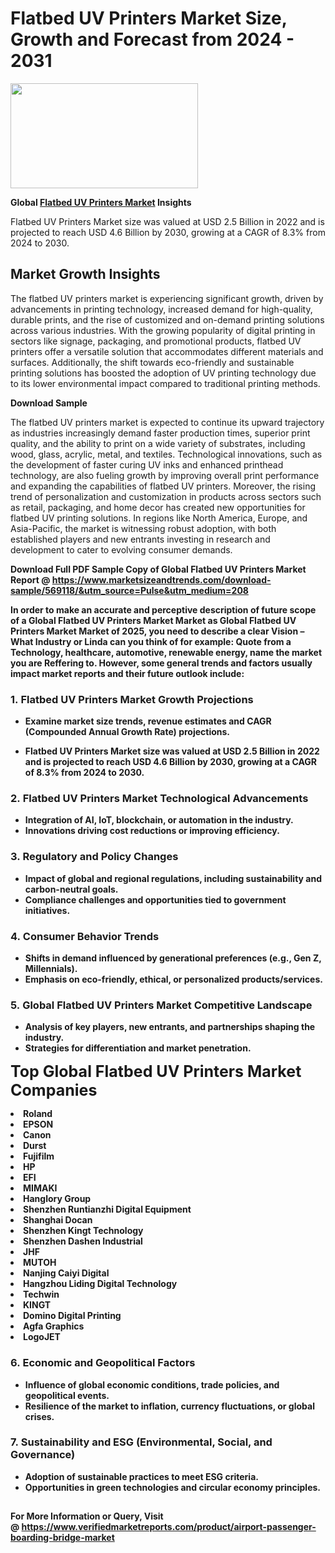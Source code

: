 <H1>Flatbed UV Printers Market Size, Growth and Forecast from 2024 - 2031</H1><img class="aligncenter size-medium wp-image-584254" src="https://thirdeyenews.in/wp-content/uploads/2024/09/Global-Market-Research-300x168.jpeg" alt="" width="300" height="168" /><p><strong>Global&nbsp;<a href="https://www.marketsizeandtrends.com/download-sample/569118/&amp;utm_source=Pulse&amp;utm_medium=208">Flatbed UV Printers Market</a> Insights</strong></p><p>Flatbed UV Printers Market size was valued at USD 2.5 Billion in 2022 and is projected to reach USD 4.6 Billion by 2030, growing at a CAGR of 8.3% from 2024 to 2030.</p><p><h2>Market Growth Insights</h2> <p>The flatbed UV printers market is experiencing significant growth, driven by advancements in printing technology, increased demand for high-quality, durable prints, and the rise of customized and on-demand printing solutions across various industries. With the growing popularity of digital printing in sectors like signage, packaging, and promotional products, flatbed UV printers offer a versatile solution that accommodates different materials and surfaces. Additionally, the shift towards eco-friendly and sustainable printing solutions has boosted the adoption of UV printing technology due to its lower environmental impact compared to traditional printing methods.</p> <p><strong>Download Sample</strong></p> <p>The flatbed UV printers market is expected to continue its upward trajectory as industries increasingly demand faster production times, superior print quality, and the ability to print on a wide variety of substrates, including wood, glass, acrylic, metal, and textiles. Technological innovations, such as the development of faster curing UV inks and enhanced printhead technology, are also fueling growth by improving overall print performance and expanding the capabilities of flatbed UV printers. Moreover, the rising trend of personalization and customization in products across sectors such as retail, packaging, and home decor has created new opportunities for flatbed UV printing solutions. In regions like North America, Europe, and Asia-Pacific, the market is witnessing robust adoption, with both established players and new entrants investing in research and development to cater to evolving consumer demands. <p><strong></p><p><span class=""><strong>Download Full PDF Sample Copy of Global Flatbed UV Printers Market Report</strong> @ <a href="https://www.marketsizeandtrends.com/download-sample/569118/&amp;utm_source=Pulse&amp;utm_medium=208" target="_blank">https://www.marketsizeandtrends.com/download-sample/569118/&amp;utm_source=Pulse&amp;utm_medium=208</a></span></p><p>In order to make an accurate and perceptive description of future scope of a Global&nbsp;Flatbed UV Printers Market Market as Global&nbsp;Flatbed UV Printers Market Market of 2025, you need to describe a clear Vision &ndash; What Industry or Linda can you think of for example: Quote from a Technology, healthcare, automotive, renewable energy, name the market you are Reffering to. However, some general trends and factors usually impact market reports and their future outlook include:</p><h3>1.&nbsp;<strong>Flatbed UV Printers Market Growth Projections</strong></h3><ul><li>Examine market size trends, revenue estimates and CAGR (Compounded Annual Growth Rate) projections.</li><li><p>Flatbed UV Printers Market size was valued at USD 2.5 Billion in 2022 and is projected to reach USD 4.6 Billion by 2030, growing at a CAGR of 8.3% from 2024 to 2030.</p></li></ul><h3>2.&nbsp;<strong>Flatbed UV Printers Market Technological Advancements</strong></h3><ul><li>Integration of AI, IoT, blockchain, or automation in the industry.</li><li>Innovations driving cost reductions or improving efficiency.</li></ul><h3>3.&nbsp;<strong>Regulatory and Policy Changes</strong></h3><ul><li>Impact of global and regional regulations, including sustainability and carbon-neutral goals.</li><li>Compliance challenges and opportunities tied to government initiatives.</li></ul><h3>4.&nbsp;<strong>Consumer Behavior Trends</strong></h3><ul><li>Shifts in demand influenced by generational preferences (e.g., Gen Z, Millennials).</li><li>Emphasis on eco-friendly, ethical, or personalized products/services.</li></ul><h3>5.&nbsp;<strong>Global Flatbed UV Printers Market Competitive Landscape</strong></h3><ul><li>Analysis of key players, new entrants, and partnerships shaping the industry.</li><li>Strategies for differentiation and market penetration.</li></ul><p data-pm-slice="1 1 []"><span style="color: inherit; font-family: inherit; font-size: 25px;">Top Global Flatbed UV Printers Market Companies</span></p><div class="" data-test-id=""><p><li>Roland</li><li> EPSON</li><li> Canon</li><li> Durst</li><li> Fujifilm</li><li> HP</li><li> EFI</li><li> MIMAKI</li><li> Hanglory Group</li><li> Shenzhen Runtianzhi Digital Equipment</li><li> Shanghai Docan</li><li> Shenzhen Kingt Technology</li><li> Shenzhen Dashen Industrial</li><li> JHF</li><li> MUTOH</li><li> Nanjing Caiyi Digital</li><li> Hangzhou Liding Digital Technology</li><li> Techwin</li><li> KINGT</li><li> Domino Digital Printing</li><li> Agfa Graphics</li><li> LogoJET</li></p></div><h3>6.&nbsp;<strong>Economic and Geopolitical Factors</strong></h3><ul><li>Influence of global economic conditions, trade policies, and geopolitical events.</li><li>Resilience of the market to inflation, currency fluctuations, or global crises.</li></ul><h3>7.&nbsp;<strong>Sustainability and ESG (Environmental, Social, and Governance)</strong></h3><ul><li>Adoption of sustainable practices to meet ESG criteria.</li><li>Opportunities in green technologies and circular economy principles.</li></ul><h2><strong style="font-size: 14px;">For More Information or Query, Visit @&nbsp;</strong><a style="background-color: #ffffff; font-size: 14px;" href="https://www.marketsizeandtrends.com/report/flatbed-uv-printers-market/" target="_blank">https://www.verifiedmarketreports.com/product/airport-passenger-boarding-bridge-market</a></h2>
